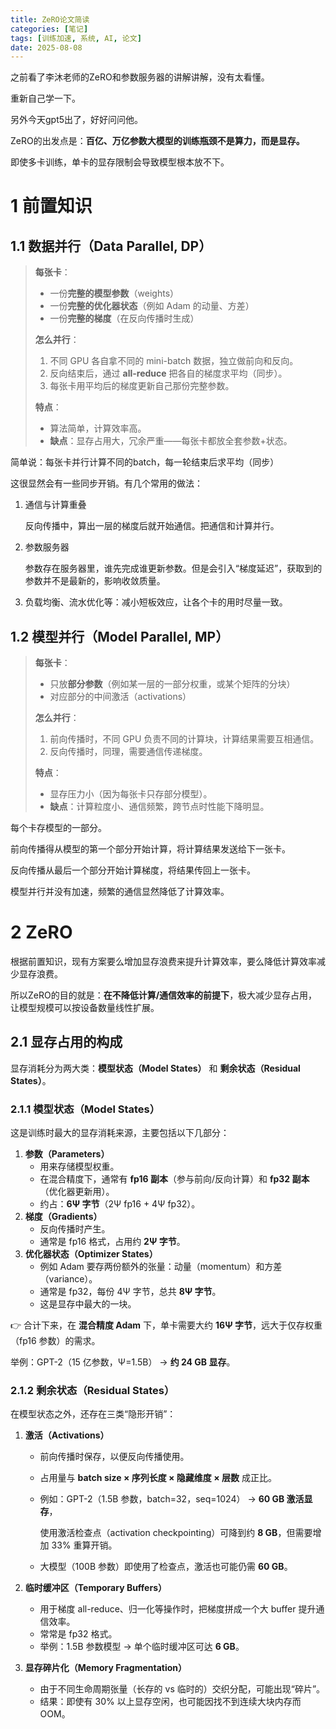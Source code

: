 ```yaml
---
title: ZeRO论文简读
categories: [笔记]
tags: [训练加速, 系统, AI, 论文]
date: 2025-08-08
---
```


之前看了李沐老师的ZeRO和参数服务器的讲解讲解，没有太看懂。

重新自己学一下。

另外今天gpt5出了，好好问问他。

<!--more-->

ZeRO的出发点是：**百亿、万亿参数大模型的训练瓶颈不是算力，而是显存。**

即使多卡训练，单卡的显存限制会导致模型根本放不下。



# 1 前置知识

## 1.1 数据并行（Data Parallel, DP）

> **每张卡**：
>
> - 一份**完整的模型参数**（weights）
> - 一份**完整的优化器状态**（例如 Adam 的动量、方差）
> - 一份**完整的梯度**（在反向传播时生成）
>
> **怎么并行**：
>
> 1. 不同 GPU 各自拿不同的 mini-batch 数据，独立做前向和反向。
> 2. 反向结束后，通过 **all-reduce** 把各自的梯度求平均（同步）。
> 3. 每张卡用平均后的梯度更新自己那份完整参数。
>
> **特点**：
>
> - 算法简单，计算效率高。
> - **缺点**：显存占用大，冗余严重——每张卡都放全套参数+状态。

简单说：每张卡并行计算不同的batch，每一轮结束后求平均（同步）

这很显然会有一些同步开销。有几个常用的做法：

1. 通信与计算重叠

    反向传播中，算出一层的梯度后就开始通信。把通信和计算并行。

2. 参数服务器

    参数存在服务器里，谁先完成谁更新参数。但是会引入“梯度延迟”，获取到的参数并不是最新的，影响收敛质量。

3. 负载均衡、流水优化等：减小短板效应，让各个卡的用时尽量一致。



## 1.2 模型并行（Model Parallel, MP）

> **每张卡**：
>
> - 只放**部分参数**（例如某一层的一部分权重，或某个矩阵的分块）
> - 对应部分的中间激活（activations）
>
> **怎么并行**：
>
> 1. 前向传播时，不同 GPU 负责不同的计算块，计算结果需要互相通信。
> 2. 反向传播时，同理，需要通信传递梯度。
>
> **特点**：
>
> - 显存压力小（因为每张卡只存部分模型）。
> - **缺点**：计算粒度小、通信频繁，跨节点时性能下降明显。

每个卡存模型的一部分。

前向传播得从模型的第一个部分开始计算，将计算结果发送给下一张卡。

反向传播从最后一个部分开始计算梯度，将结果传回上一张卡。

模型并行并没有加速，频繁的通信显然降低了计算效率。



# 2 ZeRO

根据前置知识，现有方案要么增加显存浪费来提升计算效率，要么降低计算效率减少显存浪费。

所以ZeRO的目的就是：**在不降低计算/通信效率的前提下**，极大减少显存占用，让模型规模可以按设备数量线性扩展。



## 2.1 显存占用的构成

显存消耗分为两大类：**模型状态（Model States）** 和 **剩余状态（Residual States）**。

### 2.1.1 模型状态（Model States）

这是训练时最大的显存消耗来源，主要包括以下几部分：

1. **参数（Parameters）**
    - 用来存储模型权重。
    - 在混合精度下，通常有 **fp16 副本**（参与前向/反向计算）和 **fp32 副本**（优化器更新用）。
    - 约占：**6Ψ 字节**（2Ψ fp16 + 4Ψ fp32）。
2. **梯度（Gradients）**
    - 反向传播时产生。
    - 通常是 fp16 格式，占用约 **2Ψ 字节**。
3. **优化器状态（Optimizer States）**
    - 例如 Adam 要存两份额外的张量：动量（momentum）和方差（variance）。
    - 通常是 fp32，每份 4Ψ 字节，总共 **8Ψ 字节**。
    - 这是显存中最大的一块。

👉 合计下来，在 **混合精度 Adam** 下，单卡需要大约 **16Ψ 字节**，远大于仅存权重（fp16 参数）的需求。

举例：GPT-2（15 亿参数，Ψ=1.5B） → **约 24 GB 显存**。

### 2.1.2 剩余状态（Residual States）

在模型状态之外，还存在三类“隐形开销”：

1. **激活（Activations）**

    - 前向传播时保存，以便反向传播使用。

    - 占用量与 **batch size × 序列长度 × 隐藏维度 × 层数** 成正比。

    - 例如：GPT-2（1.5B 参数，batch=32，seq=1024） → **60 GB 激活显存**，

        使用激活检查点（activation checkpointing）可降到约 **8 GB**，但需要增加 33% 重算开销。

    - 大模型（100B 参数）即使用了检查点，激活也可能仍需 **60 GB**。

2. **临时缓冲区（Temporary Buffers）**

    - 用于梯度 all-reduce、归一化等操作时，把梯度拼成一个大 buffer 提升通信效率。
    - 常常是 fp32 格式。
    - 举例：1.5B 参数模型 → 单个临时缓冲区可达 **6 GB**。

3. **显存碎片化（Memory Fragmentation）**

    - 由于不同生命周期张量（长存的 vs 临时的）交织分配，可能出现“碎片”。
    - 结果：即使有 30% 以上显存空闲，也可能因找不到连续大块内存而 OOM。

    



